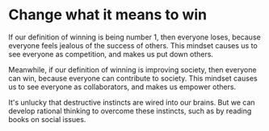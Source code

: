 # Change what it means to win 

If our definition of winning is being number 1, then everyone loses, because everyone feels jealous of the success of others. This mindset causes us to see everyone as competition, and makes us put down others. 
 
Meanwhile, if our definition of winning is improving society, then everyone can win, because everyone can contribute to society. This mindset causes us to see everyone as collaborators, and makes us empower others.

It's unlucky that destructive instincts are wired into our brains. But we can develop rational thinking to overcome these instincts, such as by reading books on social issues.
